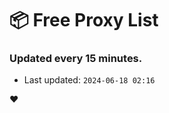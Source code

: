 # :package: Free Proxy List
### Updated every 15 minutes.

- Last updated: `2024-06-18 02:16`

:heart:
